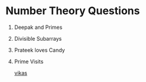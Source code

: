 # Number Theory Questions 

1. Deepak and Primes 
2. Divisible Subarrays 
3. Prateek loves Candy 
4. Prime Visits

    [vikas]([Heroku](https://www.heroku.com/))